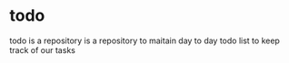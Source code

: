 # todo
todo is a repository is a repository to maitain day to day todo list to keep track of our tasks
